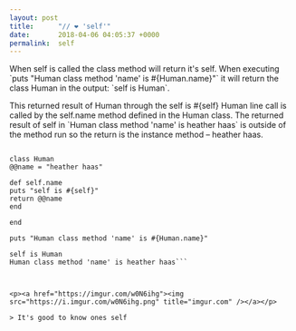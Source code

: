 ```yaml
---
layout: post
title:      "// ❤️ 'self'"
date:       2018-04-06 04:05:37 +0000
permalink:  self
---
```


<p>When self is called the class method will return it's self. When executing `puts "Human class method 'name' is #{Human.name}"` it will return the class Human in the output: `self is Human`.</p>

<p>This returned result of Human through the self is #{self} Human line call is called by the self.name method defined in the Human class. The returned result of self in `Human class method 'name' is heather haas` is outside of the method run so the return is the instance method – heather haas.
</p>

```

class Human
@@name = "heather haas"

def self.name
puts "self is #{self}"
return @@name
end
	
end

puts "Human class method 'name' is #{Human.name}"

self is Human
Human class method 'name' is heather haas```



<p><a href="https://imgur.com/w0N6ihg"><img src="https://i.imgur.com/w0N6ihg.png" title="imgur.com" /></a></p>

> It's good to know ones self
